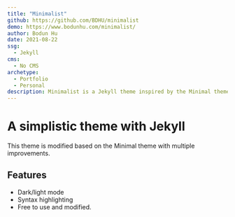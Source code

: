 ```yaml
---
title: "Minimalist"
github: https://github.com/BDHU/minimalist
demo: https://www.bodunhu.com/minimalist/
author: Bodun Hu
date: 2021-08-22
ssg:
  - Jekyll
cms:
  - No CMS
archetype:
  - Portfolio
  - Personal
description: Minimalist is a Jekyll theme inspired by the Minimal theme.
---
```


# A simplistic theme with Jekyll

This theme is modified based on the Minimal theme with multiple improvements.

## Features

* Dark/light mode
* Syntax highlighting
* Free to use and modified.
